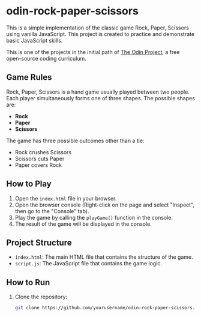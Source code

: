 # odin-rock-paper-scissors

This is a simple implementation of the classic game Rock, Paper, Scissors using vanilla JavaScript. This project is created to practice and demonstrate basic JavaScript skills.

This is one of the projects in the initial path of [The Odin Project](https://www.theodinproject.com/), a free open-source coding curriculum.

## Game Rules

Rock, Paper, Scissors is a hand game usually played between two people. Each player simultaneously forms one of three shapes. The possible shapes are:

- **Rock**
- **Paper**
- **Scissors**

The game has three possible outcomes other than a tie:

- Rock crushes Scissors
- Scissors cuts Paper
- Paper covers Rock

## How to Play

1. Open the `index.html` file in your browser.
2. Open the browser console (Right-click on the page and select "Inspect", then go to the "Console" tab).
3. Play the game by calling the `playGame()` function in the console.
4. The result of the game will be displayed in the console.

## Project Structure

- `index.html`: The main HTML file that contains the structure of the game.
- `script.js`: The JavaScript file that contains the game logic.

## How to Run

1. Clone the repository:
   ```sh
   git clone https://github.com/yourusername/odin-rock-paper-scissors.git